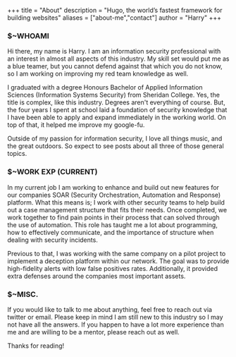 +++
title = "About"
description = "Hugo, the world’s fastest framework for building websites"
aliases = ["about-me","contact"]
author = "Harry"
+++

### $~WHOAMI

Hi there, my name is Harry. I am an information security professional with an interest in almost all aspects of this industry. My skill set would put me as a blue teamer, but you cannot defend against that which you do not know, so I am working on improving my red team knowledge as well.

I graduated with a degree Honours Bachelor of Applied Information Sciences (Information Systems Security) from Sheridan College. Yes, the title is complex, like this industry. Degrees aren't everything of course. But, the four years I spent at school laid a foundation of security knowledge that I have been able to apply and expand immediately in the working world. On top of that, it helped me improve my google-fu.

Outside of my passion for information security, I love all things music, and the great outdoors. So expect to see posts about all three of those general topics. 

### $~WORK EXP (CURRENT)

In my current job I am working to enhance and build out new features for our companies SOAR (Security Orchestration, Automation and Response) platform. What this means is; I work with other security teams to help build out a case management structure that fits their needs. Once completed, we work together to find pain points in their process that can solved through the use of automation. This role has taught me a lot about programming, how to effectively communicate, and the importance of structure when dealing with security incidents.

Previous to that, I was working with the same company on a pilot project to implement a deception platform within our network. The goal was to provide high-fidelity alerts with low false positives rates. Additionally, it provided extra defenses around the companies most important assets.

### $~MISC.

If you would like to talk to me about anything, feel free to reach out via twitter or email. Please keep in mind I am still new to this industry so I may not have all the answers. If you happen to have a lot more experience than me and are willing to be a mentor, please reach out as well. 

Thanks for reading!



